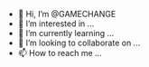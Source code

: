 - 👋 Hi, I’m @GAMECHANGE
- 👀 I’m interested in ...
- 🌱 I’m currently learning ...
- 💞️ I’m looking to collaborate on ...
- 📫 How to reach me ...

<!---
GAMECHANGE/GAMECHANGE is a ✨ special ✨ repository because its `README.md` (this file) appears on your GitHub profile.
You can click the Preview link to take a look at your changes.
--->
